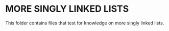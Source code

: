 # MORE SINGLY LINKED LISTS

This folder contains files that test for knowledge on more singly linked lists.
